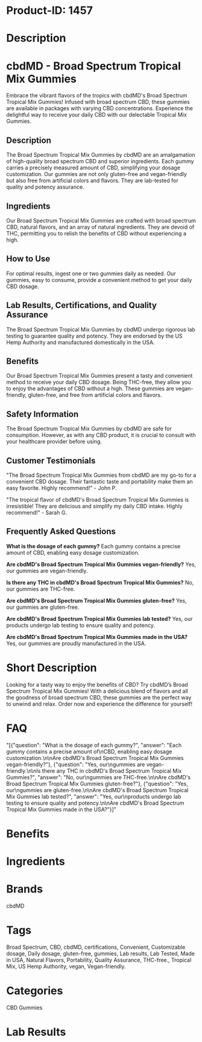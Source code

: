 # Product-ID: 1457

# Description

<div class="flex flex-grow flex-col gap-3">
<div class="min-h-[20px] flex flex-col items-start gap-4 whitespace-pre-wrap break-words">
<div class="markdown prose w-full break-words dark:prose-invert dark">
<h1>cbdMD - Broad Spectrum Tropical Mix Gummies</h1>
<p>Embrace the vibrant flavors of the tropics with cbdMD's Broad Spectrum Tropical Mix Gummies! Infused with broad spectrum CBD, these gummies are available in packages with varying CBD concentrations. Experience the delightful way to receive your daily CBD with our delectable Tropical Mix Gummies.</p>
<h2>Description</h2>
<p>The Broad Spectrum Tropical Mix Gummies by cbdMD are an amalgamation of high-quality broad spectrum CBD and superior ingredients. Each gummy carries a precisely measured amount of CBD, simplifying your dosage customization. Our gummies are not only gluten-free and vegan-friendly but also free from artificial colors and flavors. They are lab-tested for quality and potency assurance.</p>
<h2>Ingredients</h2>
<p>Our Broad Spectrum Tropical Mix Gummies are crafted with broad spectrum CBD, natural flavors, and an array of natural ingredients. They are devoid of THC, permitting you to relish the benefits of CBD without experiencing a high.</p>
<h2>How to Use</h2>
<p>For optimal results, ingest one or two gummies daily as needed. Our gummies, easy to consume, provide a convenient method to get your daily CBD dosage.</p>
<h2>Lab Results, Certifications, and Quality Assurance</h2>
<p>The Broad Spectrum Tropical Mix Gummies by cbdMD undergo rigorous lab testing to guarantee quality and potency. They are endorsed by the US Hemp Authority and manufactured domestically in the USA.</p>
<h2>Benefits</h2>
<p>Our Broad Spectrum Tropical Mix Gummies present a tasty and convenient method to receive your daily CBD dosage. Being THC-free, they allow you to enjoy the advantages of CBD without a high. These gummies are vegan-friendly, gluten-free, and free from artificial colors and flavors.</p>
<h2>Safety Information</h2>
<p>The Broad Spectrum Tropical Mix Gummies by cbdMD are safe for consumption. However, as with any CBD product, it is crucial to consult with your healthcare provider before using.</p>
<h2>Customer Testimonials</h2>
<p>"The Broad Spectrum Tropical Mix Gummies from cbdMD are my go-to for a convenient CBD dosage. Their fantastic taste and portability make them an easy favorite. Highly recommend!" - John P.</p>
<p>"The tropical flavor of cbdMD's Broad Spectrum Tropical Mix Gummies is irresistible! They are delicious and simplify my daily CBD intake. Highly recommend!" - Sarah G.</p>
<h2>Frequently Asked Questions</h2>
<p><strong>What is the dosage of each gummy?</strong> Each gummy contains a precise amount of CBD, enabling easy dosage customization.</p>
<p><strong>Are cbdMD's Broad Spectrum Tropical Mix Gummies vegan-friendly?</strong> Yes, our gummies are vegan-friendly.</p>
<p><strong>Is there any THC in cbdMD's Broad Spectrum Tropical Mix Gummies?</strong> No, our gummies are THC-free.</p>
<p><strong>Are cbdMD's Broad Spectrum Tropical Mix Gummies gluten-free?</strong> Yes, our gummies are gluten-free.</p>
<p><strong>Are cbdMD's Broad Spectrum Tropical Mix Gummies lab tested?</strong> Yes, our products undergo lab testing to ensure quality and potency.</p>
<p><strong>Are cbdMD's Broad Spectrum Tropical Mix Gummies made in the USA?</strong> Yes, our gummies are proudly manufactured in the USA.</p>
</div>
</div>
</div>


# Short Description

<p>Looking for a tasty way to enjoy the benefits of CBD? Try cbdMD&#8217;s Broad Spectrum Tropical Mix Gummies! With a delicious blend of flavors and all the goodness of broad spectrum CBD, these gummies are the perfect way to unwind and relax. Order now and experience the difference for yourself!</p>


# FAQ
"[{\"question\": \"What is the dosage of each gummy?\", \"answer\": \"Each gummy contains a precise amount of\\nCBD, enabling easy dosage customization.\\n\\nAre cbdMD's Broad Spectrum Tropical Mix Gummies vegan-friendly?\"}, {\"question\": \"Yes, our\\ngummies are vegan-friendly.\\n\\nIs there any THC in cbdMD's Broad Spectrum Tropical Mix Gummies?\", \"answer\": \"No, our\\ngummies are THC-free.\\n\\nAre cbdMD's Broad Spectrum Tropical Mix Gummies gluten-free?\"}, {\"question\": \"Yes, our\\ngummies are gluten-free.\\n\\nAre cbdMD's Broad Spectrum Tropical Mix Gummies lab tested?\", \"answer\": \"Yes, our\\nproducts undergo lab testing to ensure quality and potency.\\n\\nAre cbdMD's Broad Spectrum Tropical Mix Gummies made in the USA?\"}]"

# Benefits



# Ingredients



# Brands

cbdMD

# Tags

Broad Spectrum, CBD, cbdMD, certifications, Convenient, Customizable dosage, Daily dosage, gluten-free, gummies, Lab results, Lab Tested, Made in USA, Natural Flavors, Portability, Quality Assurance, THC-free., Tropical Mix, US Hemp Authority, vegan, Vegan-friendly.

# Categories

CBD Gummies

# Lab Results
